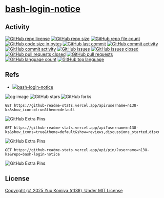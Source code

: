 # [bash-login-notice](https://github.com/n138-kz/bash-login-notice)

## Activity

[![GitHub repo license](https://img.shields.io/github/license/n138-kz/bash-login-notice)](/LICENSE)
[![GitHub repo size](https://img.shields.io/github/repo-size/n138-kz/bash-login-notice)](/../../)
[![GitHub repo file count](https://img.shields.io/github/directory-file-count/n138-kz/bash-login-notice)](/../../)
[![GitHub code size in bytes](https://img.shields.io/github/languages/code-size/n138-kz/bash-login-notice)](/../../)
[![GitHub last commit](https://img.shields.io/github/last-commit/n138-kz/bash-login-notice)](/../../commits)
[![GitHub commit activity](https://img.shields.io/github/commit-activity/w/n138-kz/bash-login-notice)](/../../commits)
[![GitHub commit activity](https://img.shields.io/github/commit-activity/t/n138-kz/bash-login-notice)](/../../commits)
[![GitHub issues](https://img.shields.io/github/issues/n138-kz/bash-login-notice)](/../../issues)
[![GitHub issues closed](https://img.shields.io/github/issues-closed/n138-kz/bash-login-notice)](/../../issues)
[![GitHub pull requests closed](https://img.shields.io/github/issues-pr-closed/n138-kz/bash-login-notice)](/../../pulls)
[![GitHub pull requests](https://img.shields.io/github/issues-pr/n138-kz/bash-login-notice)](/../../pulls)
[![GitHub language count](https://img.shields.io/github/languages/count/n138-kz/bash-login-notice)](/../../)
[![GitHub top language](https://img.shields.io/github/languages/top/n138-kz/bash-login-notice)](/../../)

## Refs

- [![](https://www.google.com/s2/favicons?size=64&domain=https://github.com)bash-login-notice](https://github.com/n138-kz/bash-login-notice/)

![og:image](url)
![GitHub stars](https://img.shields.io/github/stars/n138-kz/bash-login-notice?style=social)
![GitHub forks](https://img.shields.io/github/forks/n138-kz/bash-login-notice?style=social)

```http
GET https://github-readme-stats.vercel.app/api?username=n138-kz&show_icons=true&theme=default
```
![GitHub Extra Pins](https://github-readme-stats.vercel.app/api?username=n138-kz&show_icons=true&theme=default)
```http
GET https://github-readme-stats.vercel.app/api?username=n138-kz&show_icons=true&theme=default&show=reviews,discussions_started,discussions_answered,prs_merged,prs_merged_percentage
```
![GitHub Extra Pins](https://github-readme-stats.vercel.app/api?username=n138-kz&show_icons=true&theme=default&show=reviews,discussions_started,discussions_answered,prs_merged,prs_merged_percentage)
```http
GET https://github-readme-stats.vercel.app/api/pin/?username=n138-kz&repo=bash-login-notice
```
![GitHub Extra Pins](https://github-readme-stats.vercel.app/api/pin/?username=n138-kz&repo=bash-login-notice)

## License

[Copyright (c) 2025 Yuu Komiya (n138), Under MIT License](LICENSE)  
